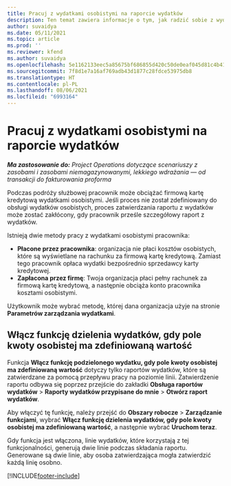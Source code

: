 ```yaml
---
title: Pracuj z wydatkami osobistymi na raporcie wydatków
description: Ten temat zawiera informacje o tym, jak radzić sobie z wydatkami osobistymi poniesionymi przez pracowników podczas podróży służbowych.
author: suvaidya
ms.date: 05/11/2021
ms.topic: article
ms.prod: ''
ms.reviewer: kfend
ms.author: suvaidya
ms.openlocfilehash: 5e1162133eec5a85675bf686855d420c50de0eaf045d81c4b417b6fe66ee19fe
ms.sourcegitcommit: 7f8d1e7a16af769adb43d1877c28fdce53975db8
ms.translationtype: HT
ms.contentlocale: pl-PL
ms.lasthandoff: 08/06/2021
ms.locfileid: "6993164"
---
```

# <a name="work-with-personal-expenses-on-an-expense-report"></a>Pracuj z wydatkami osobistymi na raporcie wydatków

_**Ma zastosowanie do:** Project Operations dotyczące scenariuszy z zasobami i zasobami niemagazynowanymi, lekkiego wdrażania — od transakcji do fakturowania proforma_

Podczas podróży służbowej pracownik może obciążać firmową kartę kredytową wydatkami osobistymi. Jeśli proces nie został zdefiniowany do obsługi wydatków osobistych, proces zatwierdzania raportu z wydatków może zostać zakłócony, gdy pracownik prześle szczegółowy raport z wydatków.

Istnieją dwie metody pracy z wydatkami osobistymi pracownika:

  - **Płacone przez pracownika**: organizacja nie płaci kosztów osobistych, które są wyświetlane na rachunku za firmową kartę kredytową. Zamiast tego pracownik opłaca wydatki bezpośrednio sprzedawcy karty kredytowej. 
  - **Zapłacona przez firmę**: Twoja organizacja płaci pełny rachunek za firmową kartę kredytową, a następnie obciąża konto pracownika kosztami osobistymi.

Użytkownik może wybrać metodę, której dana organizacja użyje na stronie **Parametrów zarządzania wydatkami**.


## <a name="enable-split-expense-function-when-personal-amount-field-has-value-defined"></a>Włącz funkcję dzielenia wydatków, gdy pole kwoty osobistej ma zdefiniowaną wartość

Funkcja **Włącz funkcję podzielonego wydatku, gdy pole kwoty osobistej ma zdefiniowaną wartość** dotyczy tylko raportów wydatków, które są zatwierdzane za pomocą przepływu pracy na poziomie linii. Zatwierdzenie raportu odbywa się poprzez przejście do zakładki **Obsługa raportów wydatków** > **Raporty wydatków przypisane do mnie** > **Otwórz raport wydatków**. 

Aby włączyć tę funkcję, należy przejść do **Obszary robocze** > **Zarządzanie funkcjami**, wybrać **Włącz funkcję dzielenia wydatków, gdy pole kwoty osobistej ma zdefiniowaną wartość**, a następnie wybrać **Uruchom teraz**. 

Gdy funkcja jest włączona, linie wydatków, które korzystają z tej funkcjonalności, generują dwie linie podczas składania raportu. Generowane są dwie linie, aby osoba zatwierdzająca mogła zatwierdzić każdą linię osobno.


[!INCLUDE[footer-include](../includes/footer-banner.md)]
